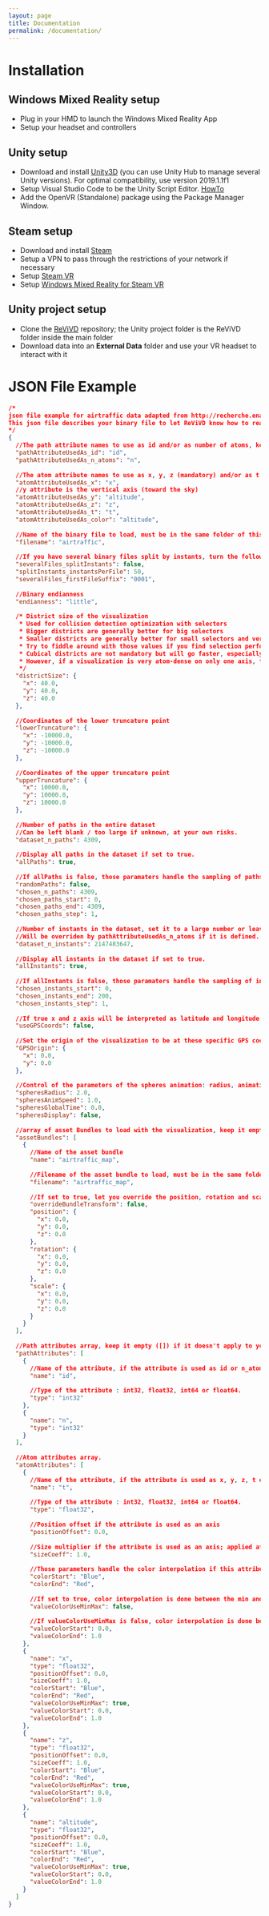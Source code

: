 ```yaml
---
layout: page
title: Documentation
permalink: /documentation/
---
```


# Installation
## Windows Mixed Reality setup

* Plug in your HMD to launch the Windows Mixed Reality App
* Setup your headset and controllers

## Unity setup

* Download and install [Unity3D](https://unity3d.com/fr/get-unity/download) (you can use Unity Hub to manage several Unity versions). For optimal compatibility, use version 2019.1.1f1
* Setup Visual Studio Code to be the Unity Script Editor. [HowTo](https://code.visualstudio.com/docs/other/unity)
* Add the OpenVR (Standalone) package using the Package Manager Window.

## Steam setup

* Download and install [Steam](https://store.steampowered.com/about/?l=french)
* Setup a VPN to pass through the restrictions of your network if necessary
* Setup [Steam VR](https://store.steampowered.com/steamvr?l=french)
* Setup [Windows Mixed Reality for Steam VR](https://store.steampowered.com/app/719950/Windows_Mixed_Reality_for_SteamVR/)

## Unity project setup

* Clone the [ReViVD](https://github.com/AmigoCap/ReViVD) repository; the Unity project folder is the ReViVD folder inside the main folder
* Download data into an **External Data** folder and use your VR headset to interact with it

# JSON File Example

```json
/*
json file example for airtraffic data adapted from http://recherche.enac.fr/~hurter/FromDaDy.html
This json file describes your binary file to let ReViVD know how to read your dataset.
*/
{
  //The path attribute names to use as id and/or as number of atoms, keep it void ("") if it doesn't apply to your dataset. The names must match with the ones in the path attributes array of this json.
  "pathAttributeUsedAs_id": "id",
  "pathAttributeUsedAs_n_atoms": "n",
  
  //The atom attribute names to use as x, y, z (mandatory) and/or as t and color, keep it void ("") if it doesn't apply to your dataset. The names must match with the ones in the atom attributes array of this json.
  "atomAttributeUsedAs_x": "x",
  //y attribute is the vertical axis (toward the sky)
  "atomAttributeUsedAs_y": "altitude",
  "atomAttributeUsedAs_z": "z",
  "atomAttributeUsedAs_t": "t",
  "atomAttributeUsedAs_color": "altitude",
  
  //Name of the binary file to load, must be in the same folder of this json file.
  "filename": "airtraffic",
  
  //If you have several binary files split by instants, turn the following option to true, set the number of instants per file and fill in the suffix of the first file (assuming that it is an incremental int)
  "severalFiles_splitInstants": false,
  "splitInstants_instantsPerFile": 50,
  "severalFiles_firstFileSuffix": "0001",
  
  //Binary endianness
  "endianness": "little",
  
  /* District size of the visualization
   * Used for collision detection optimization with selectors
   * Bigger districts are generally better for big selectors
   * Smaller districts are generally better for small selectors and very atom-dense visualizations
   * Try to fiddle around with those values if you find selection performance lacking.
   * Cubical districts are not mandatory but will go faster, especially on isotropic visualizations;
   * However, if a visualization is very atom-dense on only one axis, try reducing the district size on that axis.
   */
  "districtSize": {
    "x": 40.0,
    "y": 40.0,
    "z": 40.0
  },
  
  //Coordinates of the lower truncature point
  "lowerTruncature": {
    "x": -10000.0,
    "y": -10000.0,
    "z": -10000.0
  },
  
  //Coordinates of the upper truncature point
  "upperTruncature": {
    "x": 10000.0,
    "y": 10000.0,
    "z": 10000.0
  },
  
  //Number of paths in the entire dataset
  //Can be left blank / too large if unknown, at your own risks.
  "dataset_n_paths": 4309,
  
  //Display all paths in the dataset if set to true. 
  "allPaths": true,
  
  //If allPaths is false, those paramaters handle the sampling of paths.
  "randomPaths": false,
  "chosen_n_paths": 4309,
  "chosen_paths_start": 0,
  "chosen_paths_end": 4309,
  "chosen_paths_step": 1,
  
  //Number of instants in the dataset, set it to a large number or leave it blank if unknown.
  //Will be overriden by pathAttributeUsedAs_n_atoms if it is defined.
  "dataset_n_instants": 2147483647,
  
  //Display all instants in the dataset if set to true. 
  "allInstants": true,
  
  //If allInstants is false, those paramaters handle the sampling of instants.
  "chosen_instants_start": 0,
  "chosen_instants_end": 200,
  "chosen_instants_step": 1,
  
  //If true x and z axis will be interpreted as latitude and longitude (decimal degree)
  "useGPSCoords": false,
  
  //Set the origin of the visualization to be at these specific GPS coordinates
  "GPSOrigin": {
    "x": 0.0,
    "y": 0.0
  },
  
  //Control of the parameters of the spheres animation: radius, animation speed, beginning time of the animation and if spheres are display.
  "spheresRadius": 2.0,
  "spheresAnimSpeed": 1.0,
  "spheresGlobalTime": 0.0,
  "spheresDisplay": false,
  
  //array of asset Bundles to load with the visualization, keep it empty ([]) if it doesn't apply to your dataset.
  "assetBundles": [
    {
	  //Name of the asset bundle
      "name": "airtraffic_map",
	  
	  //Filename of the asset bundle to load, must be in the same folder of this json file.
      "filename": "airtraffic_map",
	  
	  //If set to true, let you override the position, rotation and scale of the asset bundle.
      "overrideBundleTransform": false,
      "position": {
        "x": 0.0,
        "y": 0.0,
        "z": 0.0
      },
      "rotation": {
        "x": 0.0,
        "y": 0.0,
        "z": 0.0
      },
      "scale": {
        "x": 0.0,
        "y": 0.0,
        "z": 0.0
      }
    }
  ],
  
  //Path attributes array, keep it empty ([]) if it doesn't apply to your dataset.
  "pathAttributes": [
    {
	  //Name of the attribute, if the attribute is used as id or n_atoms the names must match! 
      "name": "id",
	  
	  //Type of the attribute : int32, float32, int64 or float64.
      "type": "int32"
    },
    {
      "name": "n",
      "type": "int32"
    }
  ],
  
  //Atom attributes array.
  "atomAttributes": [
    {
	  //Name of the attribute, if the attribute is used as x, y, z, t or color the names must match!
      "name": "t",
	  
	  //Type of the attribute : int32, float32, int64 or float64.
      "type": "float32",
	  
	  //Position offset if the attribute is used as an axis
      "positionOffset": 0.0,
	  
	  //Size multiplier if the attribute is used as an axis; applied after position offset
      "sizeCoeff": 1.0,
	  
	  //Those parameters handle the color interpolation if this attribute is used as color
      "colorStart": "Blue",
      "colorEnd": "Red",
	  
	  //If set to true, color interpolation is done between the min and max values of this attribute
      "valueColorUseMinMax": false,
	  
	  //If valueColorUseMinMax is false, color interpolation is done between those two values
      "valueColorStart": 0.0,
      "valueColorEnd": 1.0
    },
    {
      "name": "x",
      "type": "float32",
      "positionOffset": 0.0,
      "sizeCoeff": 1.0,
      "colorStart": "Blue",
      "colorEnd": "Red",
      "valueColorUseMinMax": true,
      "valueColorStart": 0.0,
      "valueColorEnd": 1.0
    },
    {
      "name": "z",
      "type": "float32",
      "positionOffset": 0.0,
      "sizeCoeff": 1.0,
      "colorStart": "Blue",
      "colorEnd": "Red",
      "valueColorUseMinMax": true,
      "valueColorStart": 0.0,
      "valueColorEnd": 1.0
    },
    {
      "name": "altitude",
      "type": "float32",
      "positionOffset": 0.0,
      "sizeCoeff": 1.0,
      "colorStart": "Blue",
      "colorEnd": "Red",
      "valueColorUseMinMax": true,
      "valueColorStart": 0.0,
      "valueColorEnd": 1.0
    }
  ]
}
```

